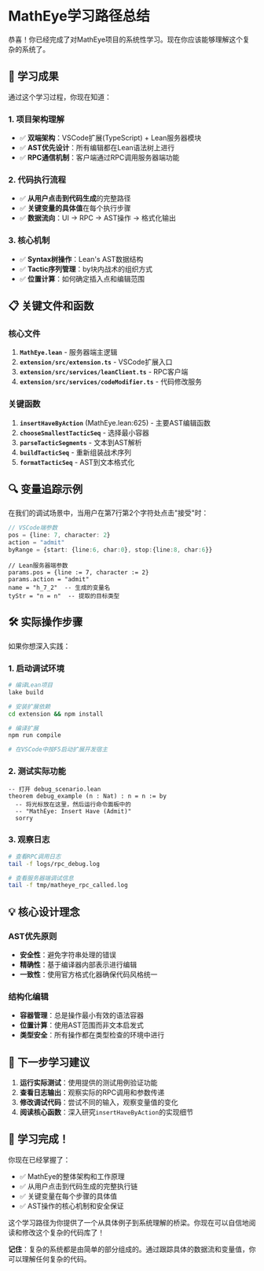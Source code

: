 # MathEye学习路径总结

恭喜！你已经完成了对MathEye项目的系统性学习。现在你应该能够理解这个复杂的系统了。

## 🎯 学习成果

通过这个学习过程，你现在知道：

### 1. 项目架构理解
- ✅ **双端架构**：VSCode扩展(TypeScript) + Lean服务器模块
- ✅ **AST优先设计**：所有编辑都在Lean语法树上进行
- ✅ **RPC通信机制**：客户端通过RPC调用服务器端功能

### 2. 代码执行流程
- ✅ **从用户点击到代码生成**的完整路径
- ✅ **关键变量的具体值**在每个执行步骤
- ✅ **数据流向**：UI → RPC → AST操作 → 格式化输出

### 3. 核心机制
- ✅ **Syntax树操作**：Lean's AST数据结构
- ✅ **Tactic序列管理**：by块内战术的组织方式
- ✅ **位置计算**：如何确定插入点和编辑范围

## 📋 关键文件和函数

### 核心文件
1. **`MathEye.lean`** - 服务器端主逻辑
2. **`extension/src/extension.ts`** - VSCode扩展入口
3. **`extension/src/services/leanClient.ts`** - RPC客户端
4. **`extension/src/services/codeModifier.ts`** - 代码修改服务

### 关键函数
1. **`insertHaveByAction`** (MathEye.lean:625) - 主要AST编辑函数
2. **`chooseSmallestTacticSeq`** - 选择最小容器
3. **`parseTacticSegments`** - 文本到AST解析
4. **`buildTacticSeq`** - 重新组装战术序列
5. **`formatTacticSeq`** - AST到文本格式化

## 🔍 变量追踪示例

在我们的调试场景中，当用户在第7行第2个字符处点击"接受"时：

```typescript
// VSCode端参数
pos = {line: 7, character: 2}
action = "admit"
byRange = {start: {line:6, char:0}, stop:{line:8, char:6}}
```

```lean
// Lean服务器端参数
params.pos = {line := 7, character := 2}
params.action = "admit"
name = "h_7_2"  -- 生成的变量名
tyStr = "n = n"  -- 提取的目标类型
```

## 🛠️ 实际操作步骤

如果你想深入实践：

### 1. 启动调试环境
```bash
# 编译Lean项目
lake build

# 安装扩展依赖
cd extension && npm install

# 编译扩展
npm run compile

# 在VSCode中按F5启动扩展开发宿主
```

### 2. 测试实际功能
```lean
-- 打开 debug_scenario.lean
theorem debug_example (n : Nat) : n = n := by
  -- 将光标放在这里，然后运行命令面板中的
  -- "MathEye: Insert Have (Admit)"
  sorry
```

### 3. 观察日志
```bash
# 查看RPC调用日志
tail -f logs/rpc_debug.log

# 查看服务器端调试信息
tail -f tmp/matheye_rpc_called.log
```

## 💡 核心设计理念

### AST优先原则
- **安全性**：避免字符串处理的错误
- **精确性**：基于编译器内部表示进行编辑
- **一致性**：使用官方格式化器确保代码风格统一

### 结构化编辑
- **容器管理**：总是操作最小有效的语法容器
- **位置计算**：使用AST范围而非文本启发式
- **类型安全**：所有操作都在类型检查的环境中进行

## 🚀 下一步学习建议

1. **运行实际测试**：使用提供的测试用例验证功能
2. **查看日志输出**：观察实际的RPC调用和参数传递
3. **修改调试代码**：尝试不同的输入，观察变量值的变化
4. **阅读核心函数**：深入研究`insertHaveByAction`的实现细节

## 🎉 学习完成！

你现在已经掌握了：
- ✅ MathEye的整体架构和工作原理
- ✅ 从用户点击到代码生成的完整执行链
- ✅ 关键变量在每个步骤的具体值
- ✅ AST操作的核心机制和安全保证

这个学习路径为你提供了一个从具体例子到系统理解的桥梁。你现在可以自信地阅读和修改这个复杂的代码库了！

**记住**：复杂的系统都是由简单的部分组成的。通过跟踪具体的数据流和变量值，你可以理解任何复杂的代码。

